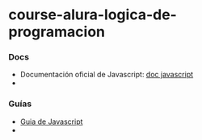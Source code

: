 # course-alura-logica-de-programacion

### Docs
* Documentación oficial de Javascript:  [doc javascript](https://developer.mozilla.org/es/docs/Learn/JavaScript/First_steps/What_is_JavaScript)
* []()



### Guías 
* [Guia de Javascript](https://www.aluracursos.com/blog/guia-de-javascript)
* []()
